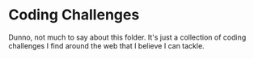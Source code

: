 # Coding Challenges
Dunno, not much to say about this folder. It's just a collection of coding challenges I find around the web that I believe I can tackle.
